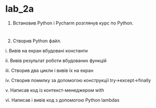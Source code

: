 # lab_2a
1. Встановив Python і Pycharm розглянув курс по Python.
#
2. Створив Python файл.

i. Вивів на екран вбудовані константи

іі. Вивів результат роботи вбудованих функцій

ііі. Створив два цикли і вивів їх на екран

iv. Створив помилку за допомогою конструкції try->except->finally

v. Написав код із контекст-менеджером with

vi. Написав і вивів код з допомогою Python lambdas
